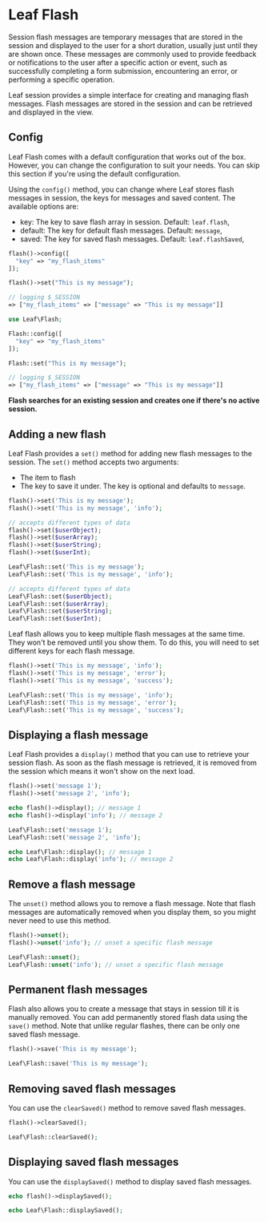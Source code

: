 <!-- markdownlint-disable no-inline-html -->
# Leaf Flash

Session flash messages are temporary messages that are stored in the session and displayed to the user for a short duration, usually just until they are shown once. These messages are commonly used to provide feedback or notifications to the user after a specific action or event, such as successfully completing a form submission, encountering an error, or performing a specific operation.

Leaf session provides a simple interface for creating and managing flash messages. Flash messages are stored in the session and can be retrieved and displayed in the view.

## Config

Leaf Flash comes with a default configuration that works out of the box. However, you can change the configuration to suit your needs. You can skip this section if you're using the default configuration.

Using the `config()` method, you can change where Leaf stores flash messages in session, the keys for messages and saved content. The available options are:

- key: The key to save flash array in session. Default: `leaf.flash`,
- default: The key for default flash messages. Default: `message`,
- saved: The key for saved flash messages. Default: `leaf.flashSaved`,

<div class="functional-mode">

```php
flash()->config([
  "key" => "my_flash_items"
]);

flash()->set("This is my message");

// logging $_SESSION
=> ["my_flash_items" => ["message" => "This is my message"]]
```

</div>
<div class="class-mode">

```php
use Leaf\Flash;

Flash::config([
  "key" => "my_flash_items"
]);

Flash::set("This is my message");

// logging $_SESSION
=> ["my_flash_items" => ["message" => "This is my message"]]
```

</div>

**Flash searches for an existing session and creates one if there's no active session.**

## Adding a new flash

Leaf Flash provides a `set()` method for adding new flash messages to the session. The `set()` method accepts two arguments:

- The item to flash
- The key to save it under. The key is optional and defaults to `message`.

<div class="functional-mode">

```php
flash()->set('This is my message');
flash()->set('This is my message', 'info');

// accepts different types of data
flash()->set($userObject);
flash()->set($userArray);
flash()->set($userString);
flash()->set($userInt);
```

</div>
<div class="class-mode">

```php
Leaf\Flash::set('This is my message');
Leaf\Flash::set('This is my message', 'info');

// accepts different types of data
Leaf\Flash::set($userObject);
Leaf\Flash::set($userArray);
Leaf\Flash::set($userString);
Leaf\Flash::set($userInt);
```

</div>

Leaf flash allows you to keep multiple flash messages at the same time. They won't be removed until you show them. To do this, you will need to set different keys for each flash message.

<div class="functional-mode">

```php
flash()->set('This is my message', 'info');
flash()->set('This is my message', 'error');
flash()->set('This is my message', 'success');
```

</div>
<div class="class-mode">

```php
Leaf\Flash::set('This is my message', 'info');
Leaf\Flash::set('This is my message', 'error');
Leaf\Flash::set('This is my message', 'success');
```

</div>

## Displaying a flash message

Leaf Flash provides a `display()` method that you can use to retrieve your session flash. As soon as the flash message is retrieved, it is removed from the session which means it won't show on the next load.

<div class="functional-mode">

```php
flash()->set('message 1');
flash()->set('message 2', 'info');

echo flash()->display(); // message 1
echo flash()->display('info'); // message 2
```

</div>
<div class="class-mode">

```php
Leaf\Flash::set('message 1');
Leaf\Flash::set('message 2', 'info');

echo Leaf\Flash::display(); // message 1
echo Leaf\Flash::display('info'); // message 2
```

</div>

## Remove a flash message

The `unset()` method allows you to remove a flash message. Note that flash messages are automatically removed when you display them, so you might never need to use this method.

<div class="functional-mode">

```php
flash()->unset();
flash()->unset('info'); // unset a specific flash message
```

</div>
<div class="class-mode">

```php
Leaf\Flash::unset();
Leaf\Flash::unset('info'); // unset a specific flash message
```

</div>

## Permanent flash messages

Flash also allows you to create a message that stays in session till it is manually removed. You can add permanently stored flash data using the `save()` method. Note that unlike regular flashes, there can be only one saved flash message.

<div class="functional-mode">

```php
flash()->save('This is my message');
```

</div>
<div class="class-mode">

```php
Leaf\Flash::save('This is my message');
```

</div>

## Removing saved flash messages

You can use the `clearSaved()` method to remove saved flash messages.

<div class="functional-mode">

```php
flash()->clearSaved();
```

</div>
<div class="class-mode">

```php
Leaf\Flash::clearSaved();
```

</div>

## Displaying saved flash messages

You can use the `displaySaved()` method to display saved flash messages.

<div class="functional-mode">

```php
echo flash()->displaySaved();
```

</div>
<div class="class-mode">

```php
echo Leaf\Flash::displaySaved();
```

</div>
